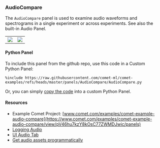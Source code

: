 ### AudioCompare

The `AudioCompare` panel is used to examine audio waveforms and spectrograms
in a single experiment or across experiments. See also the built-in Audio Panel.


<table>
<tr>
<td>
<img src="https://raw.githubusercontent.com/comet-ml/comet-examples/refs/heads/master/panels/AudioCompare/audio-compare.png" 
     style="max-width: 300px; max-height: 300px;">
</img>
</td>

<td>
<img src="https://raw.githubusercontent.com/comet-ml/comet-examples/refs/heads/master/panels/AudioCompare/built-in-audio-panel.png" 
     style="max-width: 300px; max-height: 300px;">
</img>
</td>

</tr>
</table>

#### Python Panel

To include this panel from the github repo, use this code in a Custom Python Panel:

```
%include https://raw.githubusercontent.com/comet-ml/comet-examples/refs/heads/master/panels/AudioCompare/AudioCompare.py
```

Or, you can simply [copy the code](https://raw.githubusercontent.com/comet-ml/comet-examples/refs/heads/master/panels/AudioCompare/AudioCompare.py) into a custom Python Panel.

#### Resources

* Example Comet Project: [www.comet.com/examples/comet-example-audio-compare](https://www.comet.com/examples/comet-example-audio-compare/view/pV46hu7kzY8kOsC77ZWMDJwic/panels)
* [Logging Audio](https://www.comet.com/docs/v2/api-and-sdk/python-sdk/reference/Experiment/#comet_ml.Experiment.log_audio)
* [UI Audio Tab](https://www.comet.com/docs/v2/guides/comet-ui/experiment-management/single-experiment-page/#audio-tab)
* [Get audio assets programmatically](https://www.comet.com/docs/v2/api-and-sdk/python-sdk/reference/APIExperiment/#comet_ml.APIExperiment.get_asset_list)